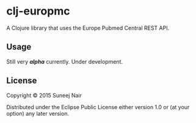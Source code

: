 # clj-europmc

A Clojure library that uses the Europe Pubmed Central REST API.

## Usage

Still very **_alpha_** currently. Under development.

## License

Copyright © 2015 Suneej Nair

Distributed under the Eclipse Public License either version 1.0 or (at
your option) any later version.
